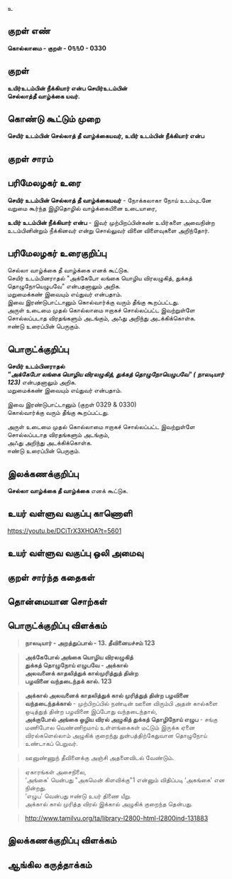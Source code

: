 உ

## குறள் எண் 

**கொல்லாமை - குறள் - 0௩௩0 - 0330**  

## குறள் 

**உயிர்உடம்பின் நீக்கியார் என்ப செயிர்உடம்பின்  
செல்லாத்தீ வாழ்க்கை யவர்.**

## கொண்டு கூட்டும் முறை

**செயிர் உடம்பின் செல்லாத் தீ வாழ்க்கையவர், உயிர் உடம்பின் நீக்கியார் என்ப**

## குறள் சாரம் 


## பரிமேலழகர் உரை

**செயிர் உடம்பின் செல்லாத் தீ வாழ்க்கையவர்** - நோக்கலாகா நோய் உடம்புடனே வறுமை கூர்ந்த இழிதொழில் வாழ்க்கையினை உடையாரை,   

**உயிர் உடம்பின் நீக்கியார் என்ப** - இவர் முற்பிறப்பின்கண் உயிர்களை அவைநின்ற உடம்பினின்றும் நீக்கினவர் என்று சொல்லுவர் வினை விளைவுகளை அறிந்தோர்.   

## பரிமேலழகர் உரைகுறிப்பு   

செல்லா வாழ்க்கை தீ வாழ்க்கை எனக் கூட்டுக.  
செயிர் உடம்பினராதல் "அக்கேபோ லங்கை யொழிய விரலழுகித், துக்கத் தொழுநோயெழுபவே" என்பதனாலும் அறிக.  
மறுமைக்கண் இவையும் எய்துவர் என்பதாம்.   
இவை இரண்டுபாட்டானும் கொல்வார்க்கு வரும் தீங்கு கூறப்பட்டது.   
அருள் உடைமை முதல் கொல்லாமை ஈறாகச் சொல்லப்பட்ட இவற்றுள்ளே சொல்லப்படாத விரதங்களும் அடங்கும், அஃது அறிந்து அடக்கிக்கொள்க.  
ஈண்டு உரைப்பின் பெருகும்.  

## பொருட்க்குறிப்பு 

**செயிர் உடம்பினராதல்**  
_**"அக்கேபோ லங்கை யொழிய விரலழுகித், துக்கத் தொழுநோயெழுபவே" ( நாலடியார் 123)**_ என்பதனாலும் அறிக.  
மறுமைக்கண் இவையும் எய்துவர் என்பதாம். 

இவை இரண்டுபாட்டானும் (குறள் 0329 & 0330)  
கொல்வார்க்கு வரும் தீங்கு கூறப்பட்டது.   

அருள் உடைமை முதல் கொல்லாமை ஈறாகச் சொல்லப்பட்ட இவற்றுள்ளே சொல்லப்படாத விரதங்களும் அடங்கும்,   
அஃது அறிந்து அடக்கிக்கொள்க.  
ஈண்டு உரைப்பின் பெருகும்.  

## இலக்கணக்குறிப்பு  

**செல்லா வாழ்க்கை தீ வாழ்க்கை** எனக் கூட்டுக.    

## உயர் வள்ளுவ வகுப்பு காணொளி

https://youtu.be/DCiTrX3XHOA?t=5601

## உயர் வள்ளுவ வகுப்பு ஒலி அமைவு 

 
## குறள் சார்ந்த கதைகள் 


## தொன்மையான சொற்கள்


## பொருட்க்குறிப்பு விளக்கம்

>**நாலடியார் - அறத்துப்பால் - 13. தீவினையச்சம் 123**  

>**அக்கேபோல் அங்கை யொழிய விரலழுகித்  
>துக்கத் தொழுநோய் எழுபவே - அக்கால்  
>அலவனைக் காதலித்துக் கால்முரித்துத் தின்ற  
>பழவினை வந்தடைந்தக் கால். 	123**  

>**அக்கால் அலவனைக் காதலித்துக் கால் முரித்துத் தின்ற பழவினை வந்தடைந்தக்கால்** - முற்பிறப்பில் நண்டின் ஊனை விரும்பி அதன் கால்களை ஒடித்துத் தின்ற பழவினை இப்போது வந்தடைந்தால்,   
>**அக்குபோல் அங்கை ஒழிய விரல் அழுகித் துக்கத் தொழிநோய் எழுப** - சங்கு மணிபோல வெண்ணிறமாய் உள்ளங்கைகள் மட்டும் இருக்க ஏனை விரல்களெல்லாம் அழுகிக் குறைந்து துன்பத்திற்கேதுவான தொழுநோய் உண்டாகப் பெறுவர்.  

>ஊனுண்ணுந் தீவினைக்கு அஞ்சி அதனைவிடல் வேண்டும்.

>ஏகாரங்கள் அசைநிலை,   
>‘அங்கை' யென்பது "அகமென் கிளவிக்கு"1 என்னும் விதிப்படி ‘அகங்கை' என நின்றது.   
>‘எழுப' வென்பது ஈண்டு உயர் திணை யீறு.   
>அக்கால் கால் முரித்த விரல் இக்கால் அழுகிக் குறைந்த தென்பது.  

>http://www.tamilvu.org/ta/library-l2800-html-l2800ind-131883

## இலக்கணக்குறிப்பு விளக்கம்


## ஆங்கில கருத்தாக்கம் 


